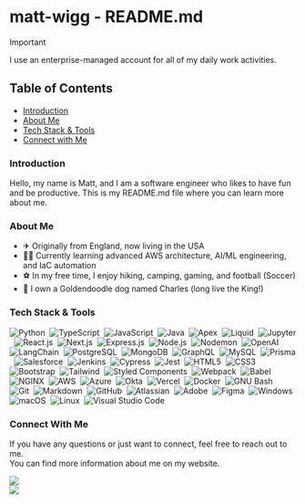 # matt-wigg - README.md

> [!IMPORTANT]
> I use an enterprise-managed account for all of my daily work activities.

## Table of Contents

- [Introduction](#introduction)
- [About Me](#about-me)
- [Tech Stack & Tools](#tech-stack--tools)
- [Connect with Me](#connect-with-me)

### Introduction
Hello, my name is Matt, and I am a software engineer who likes to have fun and be productive. This is my README.md file where you can learn more about me.  

### About Me
- ✈ Originally from England, now living in the USA
- 👨‍💻 Currently learning advanced AWS architecture, AI/ML engineering, and IaC automation
- ⚽ In my free time, I enjoy hiking, camping, gaming, and football (Soccer)
- 🐶 I own a Goldendoodle dog named Charles (long live the King!)

### Tech Stack & Tools

![Python](https://img.shields.io/badge/-Python-05122A?style=flat&logo=python)&nbsp;
![TypeScript](https://img.shields.io/badge/-TypeScript-05122A?style=flat&logo=typescript&logoColor=blue)&nbsp;
![JavaScript](https://img.shields.io/badge/-JavaScript-05122A?style=flat&logo=javascript)&nbsp;
![Java](https://img.shields.io/badge/-Java-05122A?style=flat&logo=coffeescript)&nbsp;
![Apex](https://img.shields.io/badge/-Apex-05122A?style=flat&logo=salesforce&logoColor=1572B6)&nbsp;
![Liquid](https://img.shields.io/badge/-Liquid-05122A?style=flat&logo=shopify&logoColor=lightgreen)&nbsp;
![Jupyter](https://img.shields.io/badge/-Jupyter-05122A?style=flat&logo=jupyter)&nbsp;
![React.js](https://img.shields.io/badge/-React.js-05122A?style=flat&logo=react)&nbsp;
![Next.js](https://img.shields.io/badge/-Next.js-05122A?style=flat&logo=nextdotjs&logoColor=FEFEFE)&nbsp;
![Express.js](https://img.shields.io/badge/-Express.js-05122A?style=flat&logo=express&logoColor=white)&nbsp;
![Node.js](https://img.shields.io/badge/-Node.js-05122A?style=flat&logo=node.js)&nbsp;
![Nodemon](https://img.shields.io/badge/-Nodemon-05122A?style=flat&logo=nodemon)&nbsp;
![OpenAI](https://img.shields.io/badge/-OpenAI-05122A?style=flat&logo=openai)&nbsp;
![LangChain](https://img.shields.io/badge/-LangChain-05122A?style=flat&logo=openai)&nbsp;
![PostgreSQL](https://img.shields.io/badge/-PostgreSQL-05122A?style=flat&logo=postgresql)&nbsp;
![MongoDB](https://img.shields.io/badge/-MongoDB-05122A?style=flat&logo=mongodb)&nbsp;
![GraphQL](https://img.shields.io/badge/-GraphQL-05122A?style=flat&logo=graphql)&nbsp;
![MySQL](https://img.shields.io/badge/-MySQL-05122A?style=flat&logo=mysql)&nbsp;
![Prisma](https://img.shields.io/badge/-Prisma-05122A?style=flat&logo=prisma)&nbsp;
![Salesforce](https://img.shields.io/badge/-Salesforce-05122A?style=flat&logo=salesforce)&nbsp;
![Jenkins](https://img.shields.io/badge/-Jenkins-05122A?style=flat&logo=jenkins)&nbsp;
![Cypress](https://img.shields.io/badge/-Cypress-05122A?style=flat&logo=cypress)&nbsp;
![Jest](https://img.shields.io/badge/-Jest-05122A?style=flat&logo=jest)&nbsp;
![HTML5](https://img.shields.io/badge/-HTML5-05122A?style=flat&logo=html5)&nbsp;
![CSS3](https://img.shields.io/badge/-CSS3-05122A?style=flat&logo=css3&logoColor=1572B6)&nbsp;
![Bootstrap](https://img.shields.io/badge/-Bootstrap-05122A?style=flat&logo=bootstrap&logoColor=563D7C)&nbsp;
![Tailwind](https://img.shields.io/badge/-Tailwind-05122A?style=flat&logo=tailwindcss)&nbsp;
![Styled Components](https://img.shields.io/badge/-Styled%20Components-05122A?style=flat&logo=styled-components)&nbsp;
![Webpack](https://img.shields.io/badge/-Webpack-05122A?style=flat&logo=webpack)&nbsp;
![Babel](https://img.shields.io/badge/-Babel-05122A?style=flat&logo=babel)&nbsp;
![NGINX](https://img.shields.io/badge/-NGINX-05122A?style=flat&logo=nginx)&nbsp;
![AWS](https://img.shields.io/badge/-AWS-05122A?style=flat&logo=amazon-aws)&nbsp;
![Azure](https://img.shields.io/badge/-Azure-05122A?style=flat&logo=microsoft-azure)&nbsp;
![Okta](https://img.shields.io/badge/-Okta-05122A?style=flat&logo=okta)&nbsp;
![Vercel](https://img.shields.io/badge/-Vercel-05122A?style=flat&logo=vercel)&nbsp;
![Docker](https://img.shields.io/badge/-Docker-05122A?style=flat&logo=docker)&nbsp;
![GNU Bash](https://img.shields.io/badge/-GNU%20Bash-05122A?style=flat&logo=gnu-bash)&nbsp;
![Git](https://img.shields.io/badge/-Git-05122A?style=flat&logo=git)&nbsp;
![Markdown](https://img.shields.io/badge/-Markdown-05122A?style=flat&logo=markdown)&nbsp;
![GitHub](https://img.shields.io/badge/-GitHub-05122A?style=flat&logo=github)&nbsp;
![Atlassian](https://img.shields.io/badge/-Atlassian%20Suite-05122A?style=flat&logo=atlassian&logoColor=blue)&nbsp;
![Adobe](https://img.shields.io/badge/-Adobe-05122A?style=flat&logo=adobe-creative-cloud)&nbsp;
![Figma](https://img.shields.io/badge/-Figma-05122A?style=flat&logo=figma)&nbsp;
![Windows](https://img.shields.io/badge/-Windows-05122A?style=flat&logo=windows)&nbsp;
![macOS](https://img.shields.io/badge/-macOS-05122A?style=flat&logo=macos)&nbsp;
![Linux](https://img.shields.io/badge/-Linux-05122A?style=flat&logo=linux)&nbsp;
![Visual Studio Code](https://img.shields.io/badge/-Visual%20Studio%20Code-05122A?style=flat&logo=visual-studio-code&logoColor=007ACC)&nbsp;

### Connect With Me

If you have any questions or just want to connect, feel free to reach out to me.  
You can find more information about me on my website.  

<p align="left">
<a href="https://www.mattwigg.com"><img src="https://img.shields.io/badge/Personal%3A-website-orange"/></a><br>
<a href="https://linkedin.com/in/matt-wigg"><img src="https://img.shields.io/badge/Professional%3A-linkedin-blue"/></a><br>
</p>
